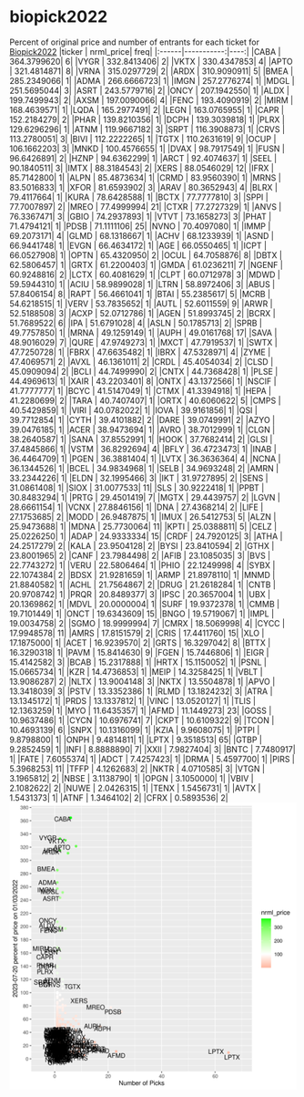 # biopick2022
Percent of original price and number of entrants for each ticket for [Biopick2022](https://twitter.com/hashtag/Biopick2022)
|ticker |  nrml_price| freq|
|:------|-----------:|----:|
|CABA   | 364.3799620|    6|
|VYGR   | 332.8413406|    2|
|VKTX   | 330.4347853|    4|
|APTO   | 321.4814871|    8|
|VRNA   | 315.0297729|    2|
|ARDX   | 310.9090911|    5|
|BMEA   | 285.2349066|    1|
|ADMA   | 266.6666723|    1|
|IMGN   | 257.2776274|    1|
|MDGL   | 251.5695044|    3|
|ASRT   | 243.5779716|    2|
|ONCY   | 207.1942550|    1|
|ALDX   | 199.7499943|    2|
|AXSM   | 197.0090066|    4|
|FENC   | 193.4090919|    2|
|MIRM   | 168.4639571|    1|
|LQDA   | 165.2977491|    2|
|LEGN   | 163.0765955|    1|
|CAPR   | 152.2184279|    2|
|PHAR   | 139.8210356|    1|
|DCPH   | 139.3039818|    1|
|PLRX   | 129.6296296|    1|
|ATNM   | 119.9667182|    3|
|SRPT   | 116.3908873|    1|
|CRVS   | 113.2780051|    3|
|BIVI   | 112.2222265|    1|
|TGTX   | 110.2631619|    9|
|OCUP   | 106.1662203|    3|
|MNKD   | 100.4576655|    1|
|DVAX   |  98.7917549|    1|
|FUSN   |  96.6426891|    2|
|HZNP   |  94.6362299|    1|
|ARCT   |  92.4074637|    1|
|SEEL   |  90.1840511|    3|
|IMTX   |  88.3184543|    2|
|XERS   |  88.0546029|   12|
|IFRX   |  85.7142800|    1|
|ALPN   |  85.4873634|    1|
|CRMD   |  83.9560390|    1|
|MRNS   |  83.5016833|    1|
|XFOR   |  81.6593902|    3|
|ARAV   |  80.3652943|    4|
|BLRX   |  79.4117664|    1|
|KURA   |  78.6428588|    1|
|BCTX   |  77.7777810|    3|
|SPPI   |  77.7007897|    2|
|MREO   |  77.4999994|   21|
|CTXR   |  77.2727329|    1|
|ANVS   |  76.3367471|    3|
|GBIO   |  74.2937893|    1|
|VTVT   |  73.1658273|    3|
|PHAT   |  71.4794121|    1|
|PDSB   |  71.1111106|   25|
|NVNO   |  70.4097080|    1|
|IMMP   |  69.2073171|    4|
|GLMD   |  68.1318667|    1|
|ACHV   |  68.1233939|    1|
|ASND   |  66.9441748|    1|
|EVGN   |  66.4634172|    1|
|AGE    |  66.0550465|    1|
|ICPT   |  66.0527908|    1|
|OPTN   |  65.4320950|    2|
|OCUL   |  64.7058876|    8|
|DBTX   |  62.5806457|    1|
|GRTX   |  61.2200403|    1|
|GMDA   |  61.0236211|    7|
|NGENF  |  60.9248816|    2|
|LCTX   |  60.4081629|    1|
|CLPT   |  60.0712978|    3|
|MDWD   |  59.5944310|    1|
|ACIU   |  58.9899028|    1|
|LTRN   |  58.8972406|    3|
|ABUS   |  57.8406154|    8|
|RAPT   |  56.4661041|    1|
|BTAI   |  55.2385617|    5|
|MCRB   |  54.6218515|    1|
|VERV   |  53.7835652|    1|
|AUTL   |  52.6011559|    9|
|ARWR   |  52.5188508|    3|
|ACXP   |  52.0712786|    1|
|AGEN   |  51.8993745|    2|
|BCRX   |  51.7689522|    6|
|IPA    |  51.6791028|    4|
|ASLN   |  50.1785713|    2|
|SPRB   |  49.7757850|    1|
|MRNA   |  49.1259149|    1|
|AUPH   |  49.0161768|   17|
|SAVA   |  48.9016029|    7|
|QURE   |  47.9749273|    1|
|MXCT   |  47.7919537|    1|
|SWTX   |  47.7250728|    1|
|FBRX   |  47.6635482|    1|
|IBRX   |  47.5328971|    4|
|ZYME   |  47.4069571|    2|
|AVXL   |  46.1361011|    2|
|CRDL   |  45.4054034|    2|
|CLSD   |  45.0909094|    2|
|BCLI   |  44.7499990|    2|
|CNTX   |  44.7368428|    1|
|PLSE   |  44.4969613|    1|
|XAIR   |  43.2203401|    8|
|ONTX   |  43.1372566|    1|
|NSCIF  |  41.7777777|    1|
|BCYC   |  41.5147049|    1|
|CTMX   |  41.3394918|    1|
|HEPA   |  41.2280699|    2|
|TARA   |  40.7407407|    1|
|ORTX   |  40.6060622|    5|
|CMPS   |  40.5429859|    1|
|VIRI   |  40.0782022|    1|
|IOVA   |  39.9161856|    1|
|QSI    |  39.7712854|    1|
|CYTH   |  39.4101882|    2|
|DARE   |  39.0749991|    2|
|AZYO   |  39.0476185|    1|
|ACER   |  38.9473694|    1|
|AVRO   |  38.7012999|    1|
|CLGN   |  38.2640587|    1|
|SANA   |  37.8552991|    1|
|HOOK   |  37.7682414|    2|
|GLSI   |  37.4845866|    1|
|VSTM   |  36.8292694|    4|
|BFLY   |  36.4723473|    1|
|INAB   |  36.4464709|    1|
|PGEN   |  36.3881404|    1|
|LVTX   |  36.3636364|    4|
|NCNA   |  36.1344526|    1|
|BCEL   |  34.9834968|    1|
|SELB   |  34.9693248|    2|
|AMRN   |  33.2344226|    1|
|ELDN   |  32.1995466|    3|
|IKT    |  31.9727895|    2|
|SENS   |  31.0861408|    1|
|SIOX   |  31.0077533|   11|
|SLS    |  30.9222418|    1|
|PPBT   |  30.8483294|    1|
|PRTG   |  29.4501419|    7|
|MGTX   |  29.4439757|    2|
|LGVN   |  28.6661154|    1|
|VCNX   |  27.8846156|    1|
|DNA    |  27.4368214|    2|
|LIFE   |  27.1753685|    2|
|MODD   |  26.9487875|    1|
|IMUX   |  26.5412753|    5|
|ALZN   |  25.9473688|    1|
|MDNA   |  25.7730064|   11|
|KPTI   |  25.0388811|    5|
|CELZ   |  25.0226250|    1|
|ADAP   |  24.9333334|   15|
|CRDF   |  24.7920125|    3|
|ATHA   |  24.2517279|    2|
|KALA   |  23.9504128|    2|
|BYSI   |  23.8410594|    2|
|GTHX   |  23.8001965|    2|
|CANF   |  23.7984498|    2|
|AFIB   |  23.1085035|    3|
|BVS    |  22.7743272|    1|
|VERU   |  22.5806464|    1|
|PHIO   |  22.1249998|    4|
|SYBX   |  22.1074384|    2|
|BDSX   |  21.9281659|    1|
|ARMP   |  21.8978110|    1|
|MNMD   |  21.8840582|    1|
|ACHL   |  21.7564867|    2|
|DRUG   |  21.2618284|    1|
|CNTB   |  20.9708742|    1|
|PRQR   |  20.8489377|    3|
|IPSC   |  20.3657004|    1|
|UBX    |  20.1369862|    1|
|MDVL   |  20.0000004|    1|
|SURF   |  19.9372378|    1|
|CMMB   |  19.7101449|    1|
|ONCT   |  19.6343609|   15|
|BNGO   |  19.5719067|    1|
|IMPL   |  19.0034758|    2|
|SGMO   |  18.9999994|    7|
|CMRX   |  18.5069998|    4|
|CYCC   |  17.9948578|   11|
|AMRS   |  17.8151579|    2|
|CRIS   |  17.4411760|   15|
|XLO    |  17.1875000|    1|
|ACET   |  16.9239570|    2|
|GRTS   |  16.3297042|    8|
|BTTX   |  16.3290318|    1|
|PAVM   |  15.8414630|    9|
|FGEN   |  15.7446806|    1|
|EIGR   |  15.4142582|    3|
|BCAB   |  15.2317888|    1|
|HRTX   |  15.1150052|    1|
|PSNL   |  15.0665734|    1|
|KZR    |  14.4736853|    1|
|MEIP   |  14.3258425|    1|
|VBLT   |  13.9086287|    2|
|NLTX   |  13.9004148|    3|
|NKTX   |  13.5504878|    1|
|APVO   |  13.3418039|    3|
|PSTV   |  13.3352386|    1|
|RLMD   |  13.1824232|    3|
|ATRA   |  13.1345172|    1|
|PRDS   |  13.1337812|    1|
|VINC   |  13.0520127|    1|
|TLIS   |  12.1363259|    1|
|MYO    |  11.6435357|    1|
|AFMD   |  11.1449273|   23|
|GOSS   |  10.9637486|    1|
|CYCN   |  10.6976741|    7|
|CKPT   |  10.6109322|    9|
|TCON   |  10.4693139|    6|
|SNPX   |  10.1316099|    1|
|KZIA   |   9.9608075|    1|
|PTPI   |   9.8798800|    1|
|ONPH   |   9.4814811|    1|
|LPTX   |   9.3518513|   65|
|GTBP   |   9.2852459|    1|
|INFI   |   8.8888890|    7|
|XXII   |   7.9827404|    3|
|BNTC   |   7.7480917|    1|
|FATE   |   7.6055374|    1|
|ADCT   |   7.4257423|    1|
|DRMA   |   5.4597700|    1|
|PIRS   |   5.3968253|   11|
|TFFP   |   4.1262683|    2|
|NKTR   |   4.0710585|    3|
|VTGN   |   3.1965812|    2|
|NBSE   |   3.1138790|    1|
|OPGN   |   3.1050000|    1|
|VBIV   |   2.1082622|    2|
|NUWE   |   2.0426315|    1|
|TENX   |   1.5456731|    1|
|AVTX   |   1.5431373|    1|
|ATNF   |   1.3464102|    2|
|CFRX   |   0.5893536|    2|
![retvspicks](biopicks.png?raw=true)
